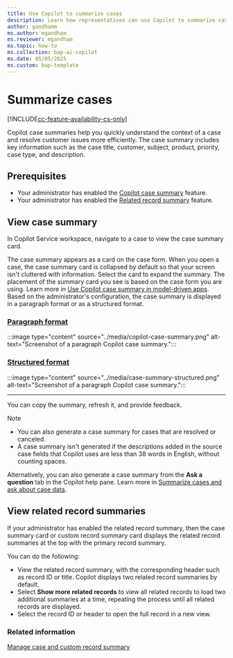 ```yaml
---
title: Use Copilot to summarize cases
description: Learn how representatives can use Copilot to summarize cases in Copilot Service workspace.
author: gandhamm 
ms.author: mgandham 
ms.reviewer: mgandham
ms.topic: how-to 
ms.collection: bap-ai-copilot
ms.date: 05/05/2025
ms.custom: bap-template 
---
```


# Summarize cases

[!INCLUDE[cc-feature-availability-cs-only](../../includes/cc-feature-availability-cs-only.md)]


Copilot case summaries help you quickly understand the context of a case and resolve customer issues more efficiently. The case summary includes key information such as the case title, customer, subject, product, priority, case type, and description.

## Prerequisites

- Your administrator has enabled the [Copilot case summary](/dynamics365/contact-center/administer/copilot-enable-summary) feature.
- Your administrator has enabled the [Related record summary](../administer/copilot-map-custom-fields.md#include-related-record-summary) feature.

## View case summary

In Copilot Service workspace, navigate to a case to view the case summary card.

The case summary appears as a card on the case form. When you open a case, the case summary card is collapsed by default so that your screen isn't cluttered with information. Select the card to expand the summary. The placement of the summary card you see is based on the case form you are using. Learn more in [Use Copilot case summary in model-driven apps](/power-apps/user/copilot-case-summary). Based on the administrator's configuration, the case summary is displayed in a paragraph format or as a structured format.

### [Paragraph format](#tab/paragraphformat)

:::image type="content" source="../media/copilot-case-summary.png" alt-text="Screenshot of a paragraph Copilot case summary.":::

### [Structured format](#tab/summaryformat)



:::image type="content" source="../media/case-summary-structured.png" alt-text="Screenshot of a paragraph Copilot case summary.":::

---

You can copy the summary, refresh it, and provide feedback.

> [!NOTE]
> - You can also generate a case summary for cases that are resolved or canceled.
> - A case summary isn't generated if the descriptions added in the source case fields that Copilot uses are less than 38 words in English, without counting spaces.

Alternatively, you can also generate a case summary from the **Ask a question** tab in the Copilot help pane. Learn more in [Summarize cases and ask about case data](/dynamics365/contact-center/use/use-ask-a-question#summarize-cases-and-ask-about-case-data).


## View related record summaries

If your administrator has enabled the related record summary, then the case summary card or custom record summary card displays the related record summaries at the top with the primary record summary.

You can do the following:

- View the related record summary, with the corresponding header such as record ID or title. Copilot displays two related record summaries by default.
- Select **Show more related records** to view all related records to load two additional summaries at a time, repeating the process until all related records are displayed.
- Select the record ID or header to open the full record in a new view.

### Related information

[Manage case and custom record summary](../administer/copilot-map-custom-fields.md)